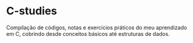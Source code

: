 # C-studies
Compilação de códigos, notas e exercícios práticos do meu aprendizado em C, cobrindo desde conceitos básicos até estruturas de dados.
